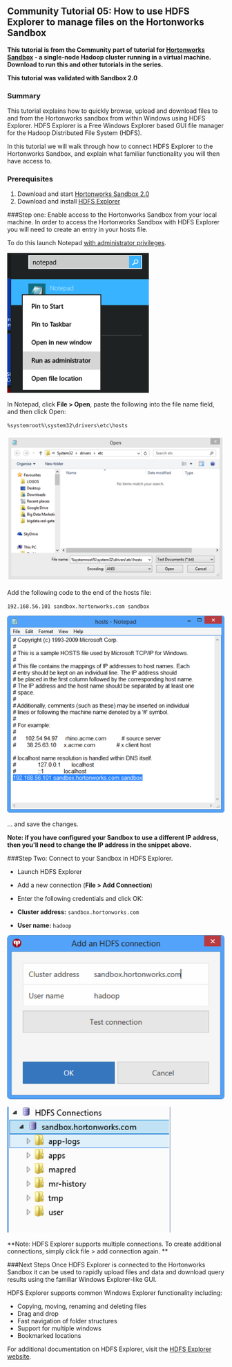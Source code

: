 ## Community Tutorial 05: How to use HDFS Explorer to manage files on the Hortonworks Sandbox

**This tutorial is from the Community part of tutorial for [Hortonworks Sandbox](http://hortonworks.com/products/sandbox) - a single-node Hadoop cluster running in a virtual machine. Download to run this and other tutorials in the series.** 

**This tutorial was validated with Sandbox 2.0**

### Summary

This tutorial explains how to quickly browse, upload and download files to and from the Hortonworks sandbox from within Windows using HDFS Explorer. HDFS Explorer is a Free Windows Explorer based GUI file manager for the Hadoop Distributed File System (HDFS).

In this tutorial we will walk through how to connect HDFS Explorer to the Hortonworks Sandbox, and explain what familiar functionality you will then have access to.

### Prerequisites 

1.  Download and start [Hortonworks Sandbox 2.0](http://hortonworks.com/products/hortonworks-sandbox/#install)
2.  Download and install [HDFS Explorer](http://bigdata.red-gate.com/hdfs-explorer.html)

###Step one: Enable access to the Hortonworks Sandbox from your local machine.
In order to access the Hortonworks Sandbox with HDFS Explorer you will need to create an entry in your hosts file. 

To do this launch Notepad [with administrator privileges](http://windows.microsoft.com/en-gb/windows7/how-do-i-run-an-application-once-with-a-full-administrator-access-token).

![Alt text](./images/tutorial-05/screenshot01.png)

In Notepad, click **File > Open**, paste the following into the file name field, and then click Open:
 
`%systemroot%\system32\drivers\etc\hosts`

![Alt text](./images/tutorial-05/screenshot02.png)

Add the following code to the end of the hosts file: 

`192.168.56.101 sandbox.hortonworks.com sandbox`

![Alt text](./images/tutorial-05/screenshot03.png)

… and save the changes.

**Note: if you have configured your Sandbox to use a different IP address, then you'll need to change the IP address in the snippet above.**

###Step Two: Connect to your Sandbox in HDFS Explorer.


* Launch HDFS Explorer
* Add a new connection (**File > Add Connection**)
* Enter the following credentials and click OK:


* **Cluster address:** `sandbox.hortonworks.com`
* **User name:** `hadoop`

![Alt text](./images/tutorial-05/screenshot04.png)

![Alt text](./images/tutorial-05/screenshot05.png)

**Note: HDFS Explorer supports multiple connections. To create additional connections, simply click file > add connection again. **

###Next Steps
Once HDFS Explorer is connected to the Hortonworks Sandbox it can be used to rapidly upload files and data and download query results using the familiar Windows Explorer-like GUI.


HDFS Explorer supports common Windows Explorer functionality including:

* Copying, moving, renaming and deleting files
* Drag and drop 
* Fast navigation of folder structures
* Support for multiple windows
* Bookmarked locations

For additional documentation on HDFS Explorer, visit the [HDFS Explorer website](http://bigdata.red-gate.com/hdfs-explorer.html).